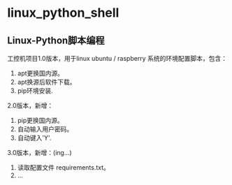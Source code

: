 # linux_python_shell

## Linux-Python脚本编程

工控机项目1.0版本，用于linux ubuntu / raspberry 系统的环境配置脚本，包含：

1. apt更换国内源。
2. apt换源后软件下载。
3. pip环境安装.

2.0版本，新增：

1. pip更换国内源。
2. 自动输入用户密码。
3. 自动键入'Y'.

3.0版本，新增：(ing...)

1. 读取配置文件 requirements.txt。
2. ...
